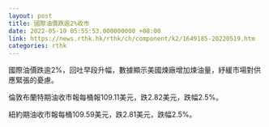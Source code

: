```yaml
---
layout: post
title: 國際油價跌逾2%收市
date: 2022-05-19 05:55:53.000000000 +08:00
link: https://news.rthk.hk/rthk/ch/component/k2/1649185-20220519.htm
categories: rthk
---
```


國際油價跌逾2%，回吐早段升幅，數據顯示美國煉廠增加煉油量，紓緩市場對供應緊張的憂慮。

倫敦布蘭特期油收市報每桶報109.11美元，跌2.82美元，跌幅2.5%。

紐約期油收市報每桶109.59美元，跌2.81美元，跌幅2.5%。
